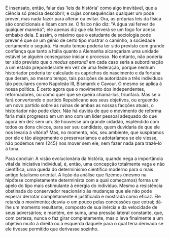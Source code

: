 É insensato, então, falar das 'leis da história' como algo inevitável, que a ciência só precisa descobrir, e cujas consequências qualquer um pode prever, mas nada fazer para alterar ou evitar. Ora, as próprias leis da física são condicionais e lidam com _se_. O físico não diz: "A água vai ferver de qualquer maneira"; ele apenas diz que ela ferverá se um fogo for aceso embaixo dela. E assim, o máximo que o estudante de sociologia pode prever é que _se_ um gênio de certo tipo mostrar o caminho, a sociedade certamente o seguirá. Há muito tempo poderia ter sido previsto com grande confiança que tanto a Itália quanto a Alemanha alcançariam uma unidade estável se alguém conseguisse iniciar o processo. No entanto, não poderia ter sido previsto que o _modus operandi_ em cada caso seria a subordinação a um estado preponderante em vez de uma federação, porque nenhum historiador poderia ter calculado os caprichos do nascimento e da fortuna que deram, ao mesmo tempo, tais posições de autoridade a três indivíduos tão peculiares como Napoleão III, Bismarck e Cavour. O mesmo se aplica à nossa política. É certo agora que o movimento dos independentes, reformadores, ou como quer que se queira chamá-los, triunfará. Mas se o fará convertendo o partido Republicano aos seus objetivos, ou erguendo um novo partido sobre as ruínas de ambas as nossas facções atuais, o historiador não pode dizer. Não há dúvida de que o movimento de reforma faria mais progresso em um ano com um líder pessoal adequado do que agora em dez sem um. Se houvesse um grande cidadão, esplêndido com todos os dons cívicos, para ser seu candidato, quem duvidaria de que ele nos levaria à vitória? Mas, no momento, nós, seu ambiente, que suspiramos por ele e tão alegremente o preservaríamos e adotaríamos se ele viesse, não podemos nem {245} nos mover sem ele, nem fazer nada para trazê-lo à tona.

Para concluir: A visão evolucionária da história, quando nega a importância vital da iniciativa individual, é, então, uma concepção totalmente vaga e não científica, uma queda do determinismo científico moderno para o mais antigo fatalismo oriental. A lição da análise que fizemos (mesmo na hipótese completamente determinista com a qual começamos) forma um apelo do tipo mais estimulante à energia do indivíduo. Mesmo a resistência obstinada do conservador reacionário às mudanças que ele não pode esperar derrotar completamente é justificada e mostrada como eficaz. Ele retarda o movimento; desvia-o um pouco pelas concessões que extrai; dá-lhe um momento resultante, composto de sua inércia e da velocidade de seus adversários; e mantém, em suma, uma pressão lateral constante, que, com certeza, nunca o faz girar completamente, mas o leva finalmente a um objetivo muito à direita ou à esquerda daquele para o qual teria derivado se ele tivesse permitido que derivasse sozinho.